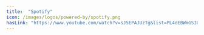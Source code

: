 ```yaml
---
title:  "Spotify"
icon: /images/logos/powered-by/spotify.png
hasLink: "https://www.youtube.com/watch?v=sJ5EPAJUzTg&list=PL4dEBWmGSIU9OkXQU2OAXmITPLhiMSPRp&index=5"
---
```

<!--
Licensed under the Apache License, Version 2.0 (the "License");
you may not use this file except in compliance with the License.
You may obtain a copy of the License at

http://www.apache.org/licenses/LICENSE-2.0

Unless required by applicable law or agreed to in writing, software
distributed under the License is distributed on an "AS IS" BASIS,
WITHOUT WARRANTIES OR CONDITIONS OF ANY KIND, either express or implied.
See the License for the specific language governing permissions and
limitations under the License.
-->
